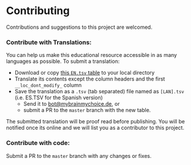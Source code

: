 # Contributing

Contributions and suggestions to this project are welcomed.

### Contribute with Translations:
You can help us make this educational resource accessible in as many languages as possible.
To submit a translation:

- Download or copy [this `EN.tsv` table](/data/lang/EN.tsv) to your local directory
- Translate its contents except the column headers and the first `__loc_dont_modify_` column
- Save the translation as a `.tsv` (tab separated) file named as `[LAN].tsv` (i.e. ES.TSV for the Spanish version)
  - Send it to bot@mybrainmychoice.de, or
  - submit a PR to the `master` branch with the new table.

The submitted translation will be proof read before publishing. You will be notified once its online and we will list you as a contributor to this project.

### Contribute with code:

Submit a PR to the `master` branch with any changes or fixes.
